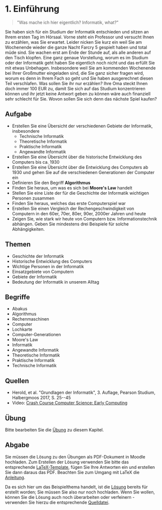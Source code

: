 # 1. Einführung

> "Was mache ich hier eigentlich? Informatik, what?"

Sie haben sich für ein Studium der Informatik entschieden und sitzen an Ihrem ersten Tag im Hörsaal. Vorne steht ein Professor und versucht Ihnen zu erzählen, was Sie erwartet. Leider nicken Sie kurz ein weil Sie am Wochenende wieder die ganze Nacht Farcry 5 gespielt haben und total müde sind. Sie wachen erst am Ende der Stunde auf, als alle anderen auf den Tisch klopfen. Eine ganz genaue Vorstellung, worum es im Studium oder der Informatik geht haben Sie eigentlich noch nicht und das erfüllt Sie mit etwas Unbehagen. Insbesondere weil Sie am kommenden Wochenende bei Ihrer Großmutter eingeladen sind, die Sie ganz sicher fragen wird, worum es denn in Ihrem Fach so geht und Sie haben ausgerechnet diesen Teil verschlafen. Was sollen Sie ihr nur erzählen? Ihre Oma steckt Ihnen doch immer 100 EUR zu, damit Sie sich auf das Studium konzentrieren können und ihr jetzt keine Antwort geben zu können wäre auch finanziell sehr schlecht für Sie. Wovon sollen Sie sich denn das nächste Spiel kaufen?

## Aufgabe

  - Erstellen Sie eine Übersicht der verschiedenen Gebiete der Informatik, insbesondere
    - Technische Informatik
    - Theoretische Informatik
    - Praktische Informatik
    - Angewandte Informatik
  - Erstellen Sie eine Übersicht über die historische Entwicklung des Computers bis ca. 1930
  - Erstellen Sie eine Übersicht über die Entwicklung des Computers ab 1930 und gehen Sie auf die verschiedenen Generationen der Computer ein
  - Definieren Sie den Begriff __Algorithmus__
  - Finden Sie heraus, um was es sich bei __Moore's Law__ handelt
  - Stellen Sie eine Liste der für die Geschichte der Informatik wichtigen Personen zusammen
  - Finden Sie heraus, welches das erste Computerspiel war
  - Erstellen Sie einen Vergleich der Rechengeschwindigkeit von Computern in den 60er, 70er, 80er, 90er, 2000er Jahren und heute
  - Zeigen Sie, wie stark wir heute von Computern bzw. Informationstechnik abhängen. Geben Sie mindestens drei Beispiele für solche Abhängigkeiten.

## Themen

  - Geschichte der Informatik
  - Historische Entwicklung des Computers
  - Wichtige Personen in der Informatik
  - Einsatzgebiete von Computern
  - Gebiete der Informatik
  - Bedeutung der Informatik in unserem Alltag

## Begriffe

  - Abakus
  - Algorithmus
  - Rechenmaschinen
  - Computer
  - Lochkarte
  - Computer-Generationen
  - Moore's Law
  - Informatik
  - Angewandte Informatik
  - Theoretische Informatik
  - Praktische Informatik
  - Technische Informatik

## Quellen

  * Herold, et al. "Grundlagen der Informatik", 3. Auflage, Pearson Studium, Halbergmoos 2017,  S. 25--45
  * Video: [Crash Course Computer Science: Early Computing](https://youtu.be/O5nskjZ_GoI)

## Übung

Bitte bearbeiten Sie die [Übung](exercise.md) zu diesem Kapitel.

## Abgabe

Sie müssen die Lösung zu den Übungen als PDF-Dokument in Moodle hochladen. Zum Erstellen der Lösung verwenden Sie bitte das entsprechende [LaTeX-Template](../loesung_template.tex), fügen Sie Ihre Antworten ein und erstellen Sie dann daraus das PDF. Beachten Sie zum Umgang mit LaTeX die [Anleitung](../readme_latex.md).

Da es sich hier um das Beispielthema handelt, ist die [Lösung](loesung.pdf) bereits für erstellt worden; Sie müssen Sie also nur noch hochladen. Wenn Sie wollen, können Sie die Lösung auch noch überarbeiten oder verfeinern - verwenden Sie hierzu die entsprechende [Quelldatei](loesung.tex).
